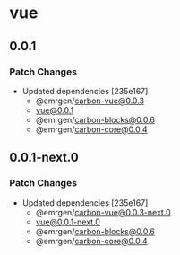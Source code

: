 # vue

## 0.0.1

### Patch Changes

- Updated dependencies [235e167]
  - @emrgen/carbon-vue@0.0.3
  - vue@0.0.1
  - @emrgen/carbon-blocks@0.0.6
  - @emrgen/carbon-core@0.0.4

## 0.0.1-next.0

### Patch Changes

- Updated dependencies [235e167]
  - @emrgen/carbon-vue@0.0.3-next.0
  - vue@0.0.1-next.0
  - @emrgen/carbon-blocks@0.0.6
  - @emrgen/carbon-core@0.0.4
